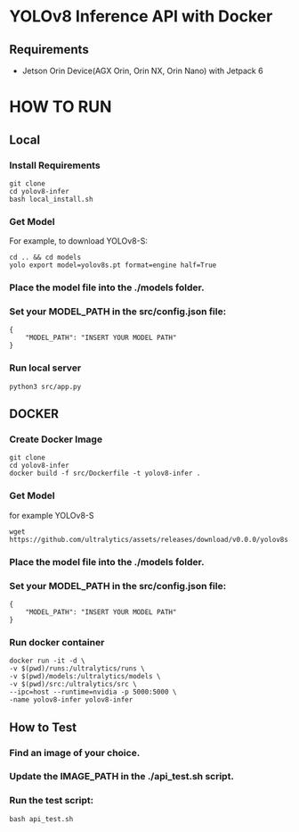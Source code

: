 # YOLOv8 Inference API with Docker
## Requirements
* Jetson Orin Device(AGX Orin, Orin NX, Orin Nano) with Jetpack 6
# HOW TO RUN
## Local
### Install Requirements
```
git clone
cd yolov8-infer
bash local_install.sh
```
### Get Model
For example, to download YOLOv8-S:
```
cd .. && cd models
yolo export model=yolov8s.pt format=engine half=True
```
### Place the model file into the ./models folder.
### Set your MODEL_PATH in the src/config.json file:
```
{
    "MODEL_PATH": "INSERT YOUR MODEL PATH"
}
```
### Run local server
```
python3 src/app.py
```
## DOCKER
### Create Docker Image
```
git clone
cd yolov8-infer
docker build -f src/Dockerfile -t yolov8-infer .
```
### Get Model
for example YOLOv8-S
```
wget https://github.com/ultralytics/assets/releases/download/v0.0.0/yolov8s.pt
```
### Place the model file into the ./models folder.
### Set your MODEL_PATH in the src/config.json file:
```
{
    "MODEL_PATH": "INSERT YOUR MODEL PATH"
}
```
### Run docker container
```
docker run -it -d \
-v $(pwd)/runs:/ultralytics/runs \
-v $(pwd)/models:/ultralytics/models \
-v $(pwd)/src:/ultralytics/src \
--ipc=host --runtime=nvidia -p 5000:5000 \
-name yolov8-infer yolov8-infer
```
## How to Test
### Find an image of your choice.
### Update the IMAGE_PATH in the ./api_test.sh script.
### Run the test script:
```
bash api_test.sh
```